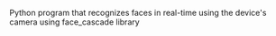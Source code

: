 Python program that recognizes faces in real-time using the device's camera using face_cascade library
